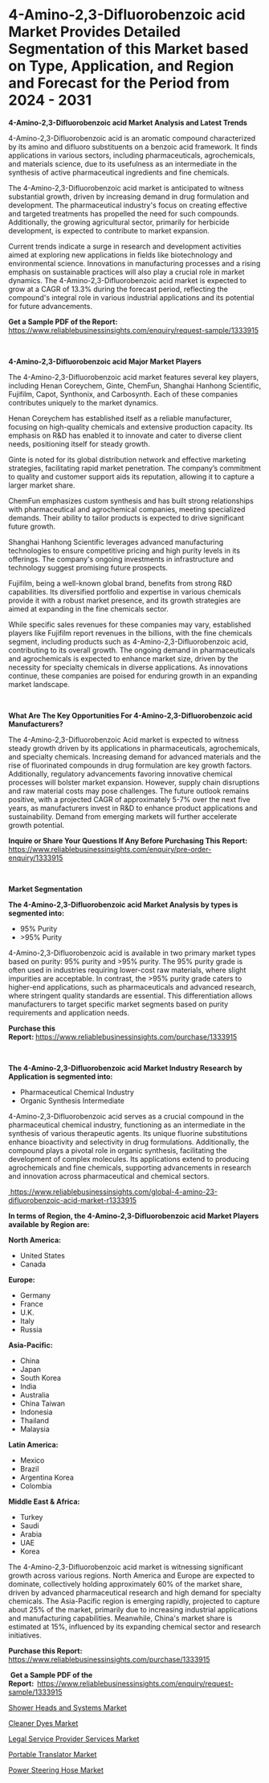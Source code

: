 <p><h1>4-Amino-2,3-Difluorobenzoic acid Market Provides Detailed Segmentation of this Market based on Type, Application, and Region and Forecast for the Period from 2024 - 2031</h1></p><p><strong>4-Amino-2,3-Difluorobenzoic acid Market Analysis and Latest Trends</strong></p>
<p><p>4-Amino-2,3-Difluorobenzoic acid is an aromatic compound characterized by its amino and difluoro substituents on a benzoic acid framework. It finds applications in various sectors, including pharmaceuticals, agrochemicals, and materials science, due to its usefulness as an intermediate in the synthesis of active pharmaceutical ingredients and fine chemicals.</p><p>The 4-Amino-2,3-Difluorobenzoic acid market is anticipated to witness substantial growth, driven by increasing demand in drug formulation and development. The pharmaceutical industry's focus on creating effective and targeted treatments has propelled the need for such compounds. Additionally, the growing agricultural sector, primarily for herbicide development, is expected to contribute to market expansion.</p><p>Current trends indicate a surge in research and development activities aimed at exploring new applications in fields like biotechnology and environmental science. Innovations in manufacturing processes and a rising emphasis on sustainable practices will also play a crucial role in market dynamics. The 4-Amino-2,3-Difluorobenzoic acid market is expected to grow at a CAGR of 13.3% during the forecast period, reflecting the compound's integral role in various industrial applications and its potential for future advancements.</p></p>
<p><strong>Get a Sample PDF of the Report:&nbsp;</strong> <a href="https://www.reliablebusinessinsights.com/enquiry/request-sample/1333915?utm_campaign=48&utm_medium=2&utm_source=Github&utm_content=ia&utm_term=12122024&utm_id=4-amino-23-difluorobenzoic-acid">https://www.reliablebusinessinsights.com/enquiry/request-sample/1333915</a></p>
<p>&nbsp;</p>
<p><strong>4-Amino-2,3-Difluorobenzoic acid Major Market Players</strong></p>
<p><p>The 4-Amino-2,3-Difluorobenzoic acid market features several key players, including Henan Coreychem, Ginte, ChemFun, Shanghai Hanhong Scientific, Fujifilm, Capot, Synthonix, and Carbosynth. Each of these companies contributes uniquely to the market dynamics. </p><p>Henan Coreychem has established itself as a reliable manufacturer, focusing on high-quality chemicals and extensive production capacity. Its emphasis on R&D has enabled it to innovate and cater to diverse client needs, positioning itself for steady growth.</p><p>Ginte is noted for its global distribution network and effective marketing strategies, facilitating rapid market penetration. The company’s commitment to quality and customer support aids its reputation, allowing it to capture a larger market share.</p><p>ChemFun emphasizes custom synthesis and has built strong relationships with pharmaceutical and agrochemical companies, meeting specialized demands. Their ability to tailor products is expected to drive significant future growth.</p><p>Shanghai Hanhong Scientific leverages advanced manufacturing technologies to ensure competitive pricing and high purity levels in its offerings. The company's ongoing investments in infrastructure and technology suggest promising future prospects.</p><p>Fujifilm, being a well-known global brand, benefits from strong R&D capabilities. Its diversified portfolio and expertise in various chemicals provide it with a robust market presence, and its growth strategies are aimed at expanding in the fine chemicals sector.</p><p>While specific sales revenues for these companies may vary, established players like Fujifilm report revenues in the billions, with the fine chemicals segment, including products such as 4-Amino-2,3-Difluorobenzoic acid, contributing to its overall growth. The ongoing demand in pharmaceuticals and agrochemicals is expected to enhance market size, driven by the necessity for specialty chemicals in diverse applications. As innovations continue, these companies are poised for enduring growth in an expanding market landscape.</p></p>
<p>&nbsp;</p>
<p><strong>What Are The Key Opportunities For 4-Amino-2,3-Difluorobenzoic acid Manufacturers?</strong></p>
<p><p>The 4-Amino-2,3-Difluorobenzoic Acid market is expected to witness steady growth driven by its applications in pharmaceuticals, agrochemicals, and specialty chemicals. Increasing demand for advanced materials and the rise of fluorinated compounds in drug formulation are key growth factors. Additionally, regulatory advancements favoring innovative chemical processes will bolster market expansion. However, supply chain disruptions and raw material costs may pose challenges. The future outlook remains positive, with a projected CAGR of approximately 5-7% over the next five years, as manufacturers invest in R&D to enhance product applications and sustainability. Demand from emerging markets will further accelerate growth potential.</p></p>
<p><strong>Inquire or Share Your Questions If Any Before Purchasing This Report:</strong> <a href="https://www.reliablebusinessinsights.com/enquiry/pre-order-enquiry/1333915?utm_campaign=48&utm_medium=2&utm_source=Github&utm_content=ia&utm_term=12122024&utm_id=4-amino-23-difluorobenzoic-acid">https://www.reliablebusinessinsights.com/enquiry/pre-order-enquiry/1333915</a></p>
<p>&nbsp;</p>
<p><strong>Market Segmentation</strong></p>
<p><strong>The 4-Amino-2,3-Difluorobenzoic acid Market Analysis by types is segmented into:</strong></p>
<p><ul><li>95% Purity</li><li>>95% Purity</li></ul></p>
<p><p>4-Amino-2,3-Difluorobenzoic acid is available in two primary market types based on purity: 95% purity and >95% purity. The 95% purity grade is often used in industries requiring lower-cost raw materials, where slight impurities are acceptable. In contrast, the >95% purity grade caters to higher-end applications, such as pharmaceuticals and advanced research, where stringent quality standards are essential. This differentiation allows manufacturers to target specific market segments based on purity requirements and application needs.</p></p>
<p><strong>Purchase this Report:&nbsp;</strong><a href="https://www.reliablebusinessinsights.com/purchase/1333915?utm_campaign=48&utm_medium=2&utm_source=Github&utm_content=ia&utm_term=12122024&utm_id=4-amino-23-difluorobenzoic-acid">https://www.reliablebusinessinsights.com/purchase/1333915</a></p>
<p>&nbsp;</p>
<p><strong>The 4-Amino-2,3-Difluorobenzoic acid Market Industry Research by Application is segmented into:</strong></p>
<p><ul><li>Pharmaceutical Chemical Industry</li><li>Organic Synthesis Intermediate</li></ul></p>
<p><p>4-Amino-2,3-Difluorobenzoic acid serves as a crucial compound in the pharmaceutical chemical industry, functioning as an intermediate in the synthesis of various therapeutic agents. Its unique fluorine substitutions enhance bioactivity and selectivity in drug formulations. Additionally, the compound plays a pivotal role in organic synthesis, facilitating the development of complex molecules. Its applications extend to producing agrochemicals and fine chemicals, supporting advancements in research and innovation across pharmaceutical and chemical sectors.</p></p>
<p><a href="https://www.reliablebusinessinsights.com/global-4-amino-23-difluorobenzoic-acid-market-r1333915?utm_campaign=48&utm_medium=2&utm_source=Github&utm_content=ia&utm_term=12122024&utm_id=4-amino-23-difluorobenzoic-acid">&nbsp;https://www.reliablebusinessinsights.com/global-4-amino-23-difluorobenzoic-acid-market-r1333915</a></p>
<p><strong>In terms of Region, the 4-Amino-2,3-Difluorobenzoic acid Market Players available by Region are:</strong></p>
<p>
    <p> <strong> North America: </strong>
        <ul>
            <li>United States</li>
            <li>Canada</li>
        </ul>
        </p> 
    <p> <strong> Europe: </strong>
        <ul>
            <li>Germany</li>
            <li>France</li>
            <li>U.K.</li>
            <li>Italy</li>
            <li>Russia</li>
        </ul>
        </p> 
    <p> <strong> Asia-Pacific: </strong>
        <ul>
            <li>China</li>
            <li>Japan</li>
            <li>South Korea</li>
            <li>India</li>
            <li>Australia</li>
            <li>China Taiwan</li>
            <li>Indonesia</li>
            <li>Thailand</li>
            <li>Malaysia</li>
        </ul>
        </p> 
    <p> <strong> Latin America: </strong>
        <ul>
            <li>Mexico</li>
            <li>Brazil</li>
            <li>Argentina Korea</li>
            <li>Colombia</li>
        </ul>
        </p> 
    <p> <strong> Middle East & Africa: </strong>
        <ul>
            <li>Turkey</li>
            <li>Saudi</li>
            <li>Arabia</li>
            <li>UAE</li>
            <li>Korea</li>
        </ul>
    </p>
    </p>
<p><p>The 4-Amino-2,3-Difluorobenzoic acid market is witnessing significant growth across various regions. North America and Europe are expected to dominate, collectively holding approximately 60% of the market share, driven by advanced pharmaceutical research and high demand for specialty chemicals. The Asia-Pacific region is emerging rapidly, projected to capture about 25% of the market, primarily due to increasing industrial applications and manufacturing capabilities. Meanwhile, China's market share is estimated at 15%, influenced by its expanding chemical sector and research initiatives.</p></p>
<p><strong>Purchase this Report: </strong><a href="https://www.reliablebusinessinsights.com/purchase/1333915?utm_campaign=48&utm_medium=2&utm_source=Github&utm_content=ia&utm_term=12122024&utm_id=4-amino-23-difluorobenzoic-acid">https://www.reliablebusinessinsights.com/purchase/1333915</a></p>
<p>&nbsp;<strong>Get a Sample PDF of the Report:&nbsp;&nbsp;</strong><a href="https://www.reliablebusinessinsights.com/enquiry/request-sample/1333915?utm_campaign=48&utm_medium=2&utm_source=Github&utm_content=ia&utm_term=12122024&utm_id=4-amino-23-difluorobenzoic-acid">https://www.reliablebusinessinsights.com/enquiry/request-sample/1333915</a></p>
<p><strong></strong></p>
<p><p><a href="https://www.linkedin.com/pulse/c-hannibex-sqmmf?utm_campaign=48&utm_medium=2&utm_source=Github&utm_content=ia&utm_term=12122024&utm_id=4-amino-23-difluorobenzoic-acid">Shower Heads and Systems Market</a></p><p><a href="https://github.com/loveewin94/Market-Research-Report-List-1/blob/main/cleaner-dyes-market.md?utm_campaign=48&utm_medium=2&utm_source=Github&utm_content=ia&utm_term=12122024&utm_id=4-amino-23-difluorobenzoic-acid">Cleaner Dyes Market</a></p><p><a href="https://github.com/kathiestrine5ty/Market-Research-Report-List-1/blob/main/legal-service-provider-services-market.md?utm_campaign=48&utm_medium=2&utm_source=Github&utm_content=ia&utm_term=12122024&utm_id=4-amino-23-difluorobenzoic-acid">Legal Service Provider Services Market</a></p><p><a href="https://www.linkedin.com/pulse/p-factrackr-ho6he?utm_campaign=48&utm_medium=2&utm_source=Github&utm_content=ia&utm_term=12122024&utm_id=4-amino-23-difluorobenzoic-acid">Portable Translator Market</a></p><p><a href="https://www.linkedin.com/pulse/why-power-steering-hose-market-set-138-growth-2031-top-trends-ojrxc?utm_campaign=48&utm_medium=2&utm_source=Github&utm_content=ia&utm_term=12122024&utm_id=4-amino-23-difluorobenzoic-acid">Power Steering Hose Market</a></p></p>